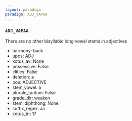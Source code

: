 ```yaml
---
layout: paradigm
paradigm: ADJ_VAPAA
---
```

### ` ADJ_VAPAA `

There are no other bisyllabic long vowel stems in adjectives
* harmony: back
* upos: ADJ
* kotus_av: None
* possessive: False
* clitics: False
* deletion: a
* pos: ADJECTIVE
* stem_vowel: a
* plurale_tantum: False
* grade_dir: weaken
* stem_diphthong: None
* suffix_regex: aa
* kotus_tn: 17
